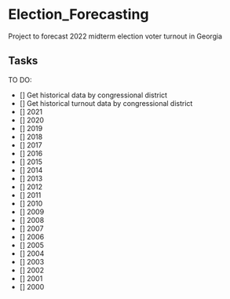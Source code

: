 # Election_Forecasting
Project to forecast 2022 midterm election voter turnout in Georgia 


## Tasks

TO DO: 
- [] Get historical data by congressional district 
- [] Get historical turnout data by congressional district 
- [] 2021
- [] 2020
- [] 2019
- [] 2018
- [] 2017
- [] 2016
- [] 2015
- [] 2014
- [] 2013
- [] 2012
- [] 2011
- [] 2010
- [] 2009
- [] 2008
- [] 2007
- [] 2006
- [] 2005
- [] 2004
- [] 2003
- [] 2002
- [] 2001
- [] 2000